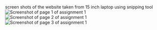 screen shots of the website taken from 15 inch laptop using snipping tool
![Screenshot of page 1 of assignment 1](https://github.com/mrunmaigadbail/MODULE_1_CHALLANGE/assets/141286475/39e35cf8-b9e8-408f-b43c-556eaa8ce839)
![Screenshot of page 2 of assignment 1](https://github.com/mrunmaigadbail/MODULE_1_CHALLANGE/assets/141286475/80f991a1-e7d3-4c8b-8a28-eb85f5a4b0cf)
![Screenshot of page 3 of assignment 1](https://github.com/mrunmaigadbail/MODULE_1_CHALLANGE/assets/141286475/e6f3f4fb-5ae0-4c8a-a9c5-e1f509300720)